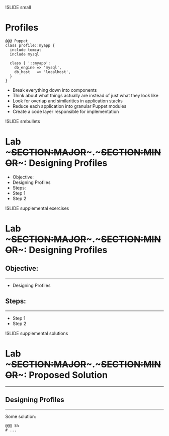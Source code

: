 !SLIDE small
# Profiles

    @@@ Puppet
    class profile::myapp {
      include tomcat
      include mysql

      class { '::myapp':
        db_engine => 'mysql',
        db_host   => 'localhost',
      }
    }

* Break everything down into components
* Think about what things actually are instead of just what they look like
* Look for overlap and similarities in application stacks
* Reduce each application into granular Puppet modules
* Create a code layer responsible for implementation


!SLIDE smbullets 
# Lab ~~~SECTION:MAJOR~~~.~~~SECTION:MINOR~~~: Designing Profiles

* Objective:
 * Designing Profiles
* Steps:
 * Step 1
 * Step 2


!SLIDE supplemental exercises
# Lab ~~~SECTION:MAJOR~~~.~~~SECTION:MINOR~~~: Designing Profiles

## Objective:

****

* Designing Profiles

## Steps:

****

* Step 1
* Step 2


!SLIDE supplemental solutions
# Lab ~~~SECTION:MAJOR~~~.~~~SECTION:MINOR~~~: Proposed Solution

****

## Designing Profiles

****

Some solution:

    @@@ Sh
    # ...
